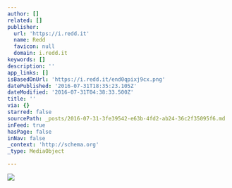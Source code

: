 ```yaml
---
author: []
related: []
publisher:
  url: 'https://i.redd.it'
  name: Redd
  favicon: null
  domain: i.redd.it
keywords: []
description: ''
app_links: []
isBasedOnUrl: 'https://i.redd.it/end0qpixj9cx.png'
datePublished: '2016-07-31T18:35:23.105Z'
dateModified: '2016-07-31T04:38:33.500Z'
title: ''
via: {}
starred: false
sourcePath: _posts/2016-07-31-3fe39542-e63b-4fd2-ab24-36c2f35095f6.md
inFeed: true
hasPage: false
inNav: false
_context: 'http://schema.org'
_type: MediaObject

---
```

<article style=""><img src="https://i.redd.it/end0qpixj9cx.png" /></article>